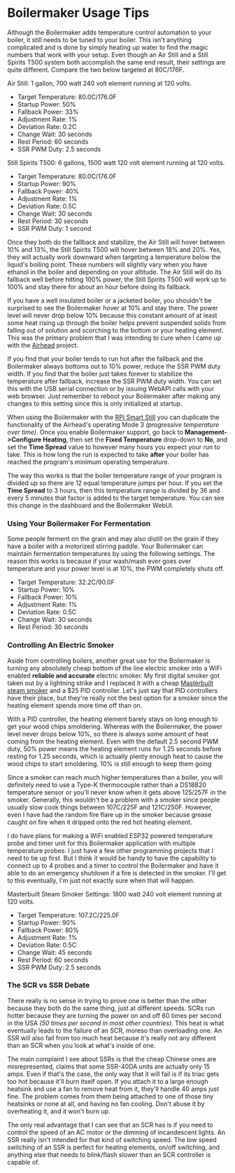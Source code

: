 # Boilermaker Usage Tips

Although the Boilermaker adds temperature control automation to your boiler, it still needs to be tuned to your boiler. This isn't anything complicated and is done by simply heating up water to find the magic numbers that work with your setup. Even though an Air Still and a Still Spirits T500 system both accomplish the same end result, their settings are quite different. Compare the two below targeted at 80C/176F.

Air Still: 1 gallon, 700 watt 240 volt element running at 120 volts.
- Target Temperature: 80.0C/176.0F
- Startup Power: 50%
- Fallback Power: 33%
- Adjustment Rate: 1%
- Deviation Rate: 0.2C
- Change Wait: 30 seconds
- Rest Period: 60 seconds
- SSR PWM Duty: 2.5 seconds

Still Spirits T500: 6 gallons, 1500 watt 120 volt element running at 120 volts.
- Target Temperature: 80.0C/176.0F
- Startup Power: 90%
- Fallback Power: 40%
- Adjustment Rate: 1%
- Deviation Rate: 0.5C
- Change Wait: 30 seconds
- Rest Period: 30 seconds
- SSR PWM Duty: 1 second

Once they both do the fallback and stabilize, the Air Still will hover between 10% and 13%, the Still Spirits T500 will hover between 18% and 20%. Yes, they will actually work downward when targeting a temperature below the liquid's boiling point. These numbers will slightly vary when you have ethanol in the boiler and depending on your altitude. The Air Still will do its fallback well before hitting 100% power, the Still Spirits T500 will work up to 100% and stay there for about an hour before doing its fallback.

If you have a well insulated boiler or a jacketed boiler, you shouldn't be surprised to see the Boilermaker hover at 10% and stay there. The power level will never drop below 10% because this constant amount of at least some heat rising up through the boiler helps prevent suspended solids from falling out of solution and scorching to the bottom or your heating element. This was the primary problem that I was intending to cure when I came up with the [Airhead](https://github.com/larry-athey/airhead) project.

If you find that your boiler tends to run hot after the fallback and the Boilermaker always bottoms out to 10% power, reduce the SSR PWM duty width. If you find that the boiler just takes forever to stabilize the temperature after fallback, increase the SSR PWM duty width. You can set this with the USB serial connection or by issuing WebAPI calls with your web browser. Just remember to reboot your Boilermaker after making any changes to this setting since this is only initialized at startup.

When using the Boilermaker with the [RPi Smart Still](https://github.com/larry-athey/rpi-smart-still) you can duplicate the functionality of the Airhead's operating Mode 3 _(progressive temperature over time)_. Once you enable Boilermaker support, go back to **Management->Configure Heating**, then set the **Fixed Temperature** drop-down to **No**, and set the **Time Spread** value to however many hours you expect your run to take. This is how long the run is expected to take **after** your boiler has reached the program's minimum operating temperature.

The way this works is that the boiler temperature range of your program is divided up so there are 12 equal temperature jumps per hour. If you set the **Time Spread** to 3 hours, then this temperature range is divided by 36 and every 5 minutes that factor is added to the target temperature. You can see this change in the dashboard and the Boilermaker WebUI.

### Using Your Boilermaker For Fermentation

Some people ferment on the grain and may also distill on the grain if they have a boiler with a motorized stirring paddle. Your Boilermaker can maintain fermentation temperatures by using the following settings. The reason this works is because if your wash/mash ever goes over temperature and your power level is at 10%, the PWM completely shuts off.

- Target Temperature: 32.2C/90.0F
- Startup Power: 10%
- Fallback Power: 10%
- Adjustment Rate: 1%
- Deviation Rate: 0.5C
- Change Wait: 30 seconds
- Rest Period: 30 seconds

### Controlling An Electric Smoker

Aside from controlling boilers, another great use for the Boilermaker is turning any absolutely cheap bottom of the line electric smoker into a WiFi enabled **reliable and accurate** electric smoker. My first digital smoker got taken out by a lightning strike and I replaced it with a cheap [Masterbuilt steam smoker](https://www.amazon.com/gp/product/B07VRJQXGL/) and a $25 PID controller. Let's just say that PID controllers have their place, but they're really not the best option for a smoker since the heating element spends more time off than on.

With a PID controller, the heating element barely stays on long enough to get your wood chips smoldering. Whereas with the Boilermaker, the power level never drops below 10%, so there is always some amount of heat coming from the heating element. Even with the default 2.5 second PWM duty, 50% power means the heating element runs for 1.25 seconds before resting for 1.25 seconds, which is actually plenty enough heat to cause the wood chips to start smoldering. 10% is still enough to keep them going

Since a smoker can reach much higher temperatures than a boiler, you will definitely need to use a Type-K thermocouple rather than a DS18B20 temperature sensor or you'll never know when it gets above 125/257F in the smoker. Generally, this wouldn't be a problem with a smoker since people usually slow cook things between 107C/225F and 121C/250F. However, even I have had the random fire flare up in the smoker because grease caught on fire when it dripped onto the red hot heating element.

I do have plans for making a WiFi enabled ESP32 powered temperature probe and timer unit for this Boilermaker application with multiple temperature probes. I just have a few other programming projects that I need to tie up first. But I think it would be handy to have the capability to connect up to 4 probes and a timer to control the Boilermaker and have it able to do an emergency shutdown if a fire is detected in the smoker. I'll get to this eventually, I'm just not exactly sure when that will happen.

Masterbuilt Steam Smoker Settings: 1800 watt 240 volt element running at 120 volts.
- Target Temperature: 107.2C/225.0F
- Startup Power: 90%
- Fallback Power: 80%
- Adjustment Rate: 1%
- Deviation Rate: 0.5C
- Change Wait: 45 seconds
- Rest Period: 60 seconds
- SSR PWM Duty: 2.5 seconds

### The SCR vs SSR Debate

There really is no sense in trying to prove one is better than the other because they both do the same thing, just at different speeds. SCRs run hotter because they are turning the power on and off 60 times per second in the USA _(50 times per second in most other countries)_. This heat is what eventually leads to the failure of an SCR, moreso than overloading one. An SSR will also fail from too much heat because it's really not any different than an SCR when you look at what's inside of one.

The main complaint I see about SSRs is that the cheap Chinese ones are misrepresented, claims that some SSR-40DA units are actually only 15 amps. Even if that's the case, the only way that it will fail is if its triac gets too hot because it'll burn itself open. If you attach it to a large enough heatsink and use a fan to remove heat from it, they'll handle 40 amps just fine. The problem comes from them being attached to one of those tiny heatsinks or none at all, and having no fan cooling. Don't abuse it by overheating it, and it won't burn up.

The only real advantage that I can see that an SCR has is if you need to control the speed of an AC motor or the dimming of incandescent lights. An SSR really isn't intended for that kind of switching speed. The low speed switching of an SSR is perfect for heating elements, on/off switching, and anything else that needs to blink/flash slower than an SCR controller is capable of.
